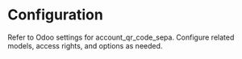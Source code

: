 # Configuration

Refer to Odoo settings for account_qr_code_sepa. Configure related models, access rights, and options as needed.
